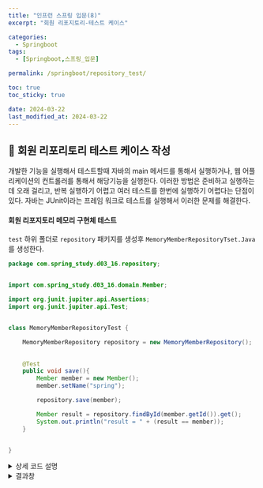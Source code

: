 ```yaml
---
title: "인프런 스프링 입문(8)"
excerpt: "회원 리포지토리-테스트 케이스"

categories:
  - Springboot
tags:
  - [Springboot,스프링_입문]

permalink: /springboot/repository_test/

toc: true
toc_sticky: true

date: 2024-03-22
last_modified_at: 2024-03-22
---
```


## 🦥 회원 리포리토리 테스트 케이스 작성
개발한 기능을 실행해서 테스트할때 자바의 main 메서드를 통해서 실행하거나, 웹 어플리케이션의 컨트롤러를 통해서 해당기능을 실행한다. 이러한 방법은 준비하고 실행하는 데 오래 걸리고, 반복 실행하기 어렵고 여러 테스트를 한번에 실행하기 어렵다는 단점이 있다. 자바는 JUnit이라는 프레임 워크로 테스트를 실행해서 이러한 문제를 해결한다.

#### 회원 리포지토리 메모리 구현체 테스트
`test` 하위 폴더로  `repository` 패키지를 생성후 `MemoryMemberRepositoryTset.Java`를 생성한다.

``` java
package com.spring_study.d03_16.repository;


import com.spring_study.d03_16.domain.Member;

import org.junit.jupiter.api.Assertions;
import org.junit.jupiter.api.Test;


class MemoryMemberRepositoryTest {

    MemoryMemberRepository repository = new MemoryMemberRepository();

    
    @Test
    public void save(){
        Member member = new Member();
        member.setName("spring");

        repository.save(member);

        Member result = repository.findById(member.getId()).get();
        System.out.println("result = " + (result == member));
    }


}

```
<details>
<summary>상세 코드 설명</summary>
<div markdown="1">

- <code>MemoryMemberRepository repository = new MemoryMemberRepository();</code>  
-> repositroy를 객체처럼 사용해도 된다.

- <code>import org.junit.jupiter.api.Test; 
 @Test
</code>  
-> test를 지원해주는 클래스이다.

- <code>member.setName("spring");  
repository.save(member);
</code>  
-> `member`을 도메인 폴더에서 상속받은 member 객체에 spring 이라는 이름을 설정해주고  
repository에 저장한다.

- <code>Member result = repository.findById(member.getId()).get();</code>  
-> result 안에 repository의 findById를 이용해서 member 안의 id를 result 에 넣어준다.


</div>
</details>

<details>
<summary>결과창</summary>
<div markdown="1">

</div>
</details>

